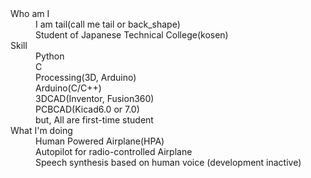 <dl>

  <dt>Who am I</dt>
    <dd>I am tail(call me tail or back_shape)</dd>
    <dd>Student of Japanese Technical College(kosen)</dd>

  <dt>Skill</dt>
    <dd>Python</dd>
    <dd>C</dd>
    <dd>Processing(3D, Arduino)</dd>
    <dd>Arduino(C/C++)</dd>
    <dd>3DCAD(Inventor, Fusion360)</dd>
    <dd>PCBCAD(Kicad6.0 or 7.0)</dd>
    <dd>but, All are first-time student</dd>

  <dt>What I'm doing</dt>
    <dd>Human Powered Airplane(HPA)</dd>
    <dd>Autopilot for radio-controlled Airplane</dd>
    <dd>Speech synthesis based on human voice (development inactive)</dd>

</dl>
